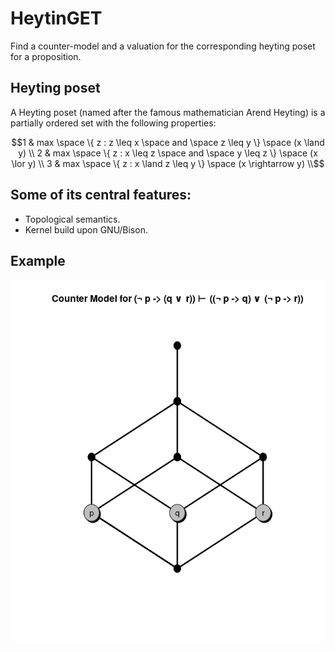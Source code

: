 # HeytinGET

Find a counter-model and a valuation for the corresponding heyting poset for a proposition.

## Heyting poset

A Heyting poset (named after the famous mathematician Arend Heyting) is a partially ordered set with the following properties:

```math
1 & max \space \{ z : z \leq x \space and \space z \leq y \} \space (x \land y) \\
2 & max \space \{ z : x \leq z \space and \space y \leq z \} \space (x \lor y) \\
3 & max \space \{ z : x \land z \leq y \}  \space (x \rightarrow y) \\
```

## Some of its central features:
- Topological semantics.
- Kernel build upon GNU/Bison.

## Example

![Image description](example.png)
